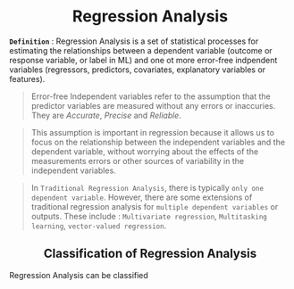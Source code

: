 # <div align = "center">Regression Analysis</div>
**`Definition`** : Regression Analysis is a set of statistical processes for estimating the relationships between a dependent variable (outcome or response variable, or label in ML) and one ot more error-free indpendent variables (regressors, predictors, covariates, explanatory variables or features).
> Error-free Independent variables refer to the assumption that the predictor variables are measured without any errors or inaccuries. They are *Accurate*, *Precise* and *Reliable*.

> This assumption is important in regression because it allows us to focus on the relationship between the independent variables and the dependent variable, without worrying about the effects of the measurements errors or other sources of variability in the independent variables.

>In `Traditional Regression Analysis`, there is typically `only one dependent variable`. However, there are some extensions of traditional regression analysis for `multiple dependent variables` or outputs. These include : `Multivariate regression`, `Multitasking learning`, `vector-valued regression`.
## <div align = "center">Classification of Regression Analysis</div>
Regression Analysis can be classified
